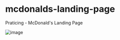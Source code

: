 # mcdonalds-landing-page

Praticing - McDonald's Landing Page

![image](https://user-images.githubusercontent.com/83621303/140339588-4bae659d-ddea-458a-adb2-41753abfdfc9.png)
